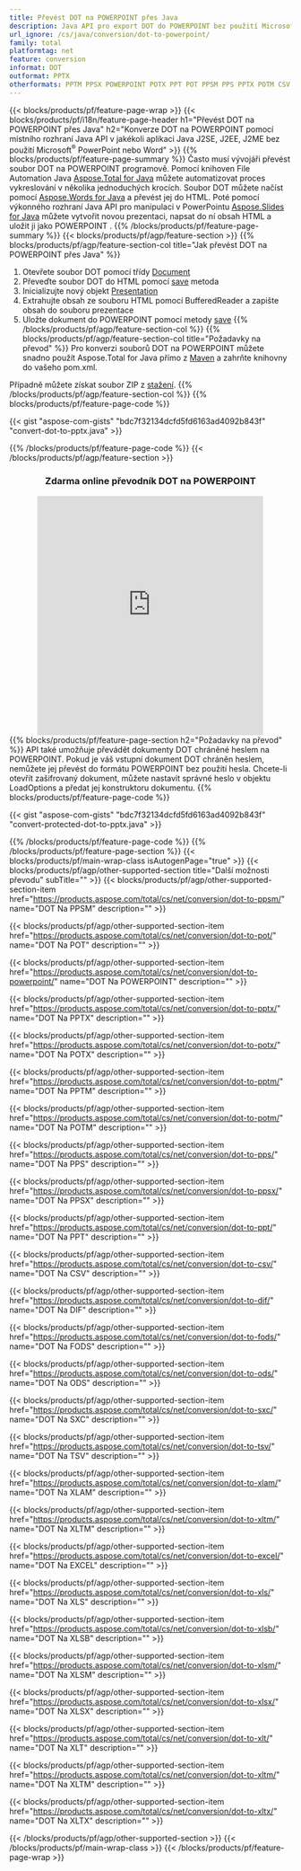 ```yaml
---
title: Převést DOT na POWERPOINT přes Java
description: Java API pro export DOT do POWERPOINT bez použití Microsoft Word nebo PowerPoint
url_ignore: /cs/java/conversion/dot-to-powerpoint/
family: total
platformtag: net
feature: conversion
informat: DOT
outformat: PPTX
otherformats: PPTM PPSX POWERPOINT POTX PPT POT PPSM PPS PPTX POTM CSV DIF FODS ODS SXC TSV XLAM XLTM EXCEL XLS XLSB XLSM XLSX XLT XLTM XLTX
---
```

{{< blocks/products/pf/feature-page-wrap >}}
{{< blocks/products/pf/i18n/feature-page-header h1="Převést DOT na POWERPOINT přes Java" h2="Konverze DOT na POWERPOINT pomocí místního rozhraní Java API v jakékoli aplikaci Java J2SE, J2EE, J2ME bez použití Microsoft<sup>&reg;</sup> PowerPoint nebo Word" >}}
{{% blocks/products/pf/feature-page-summary %}}
Často musí vývojáři převést soubor DOT na POWERPOINT programově. Pomocí knihoven File Automation Java [Aspose.Total for Java](https://products.aspose.com/total/java/) můžete automatizovat proces vykreslování v několika jednoduchých krocích. Soubor DOT můžete načíst pomocí [Aspose.Words for Java](https://products.aspose.com/words/java/) a převést jej do HTML. Poté pomocí výkonného rozhraní Java API pro manipulaci v PowerPointu [Aspose.Slides for Java](https://products.aspose.com/slides/java/) můžete vytvořit novou prezentaci, napsat do ní obsah HTML a uložit ji jako POWERPOINT .
{{% /blocks/products/pf/feature-page-summary  %}}
{{< blocks/products/pf/agp/feature-section >}}
{{% blocks/products/pf/agp/feature-section-col title="Jak převést DOT na POWERPOINT přes Java" %}}
1. Otevřete soubor DOT pomocí třídy [Document](https://reference.aspose.com/words/java/com.aspose.words/Document)
2. Převeďte soubor DOT do HTML pomocí [save](https://reference.aspose.com/words/java/com.aspose.words/Document#save(java.lang.String,com.aspose.words.SaveOptions)) metoda
3. Inicializujte nový objekt [Presentation](https://reference.aspose.com/slides/java/com.aspose.slides/Presentation)
5. Extrahujte obsah ze souboru HTML pomocí BufferedReader a zapište obsah do souboru prezentace
6. Uložte dokument do POWERPOINT pomocí metody [save](https://reference.aspose.com/slides/java/com.aspose.slides/Presentation#save-java.io.OutputStream-int-)
{{% /blocks/products/pf/agp/feature-section-col %}}
{{% blocks/products/pf/agp/feature-section-col title="Požadavky na převod" %}}
Pro konverzi souborů DOT na POWERPOINT můžete snadno použít Aspose.Total for Java přímo z [Maven](https://releases.aspose.com/total/java/) a zahrňte knihovny do vašeho pom.xml.

Případně můžete získat soubor ZIP z [stažení](https://releases.aspose.comtotal/java).
{{% /blocks/products/pf/agp/feature-section-col %}}
{{% blocks/products/pf/feature-page-code %}}

{{< gist "aspose-com-gists" "bdc7f32134dcfd5fd6163ad4092b843f" "convert-dot-to-pptx.java" >}}


{{% /blocks/products/pf/feature-page-code %}}
{{< /blocks/products/pf/agp/feature-section >}}
<div class="container-fluid agp-content bg-white aboutfile box-1 vh100 section nopbtm">
<div class=container>
<div class=row>
<div class="demobox tc col-md-12 padding-0" align="center">

<h3>Zdarma online převodník DOT na POWERPOINT</h3>

<iframe style="border: none; height: 426px;" scrolling="no" src="https://total-conversion-app-65z5r2lp.qa.k8s.dynabic.com/?to=pptx&from=dot" id="child-iframe" width="80%"></iframe>

</div></div>
</div></div>
{{% blocks/products/pf/feature-page-section  h2="Požadavky na převod" %}}
API také umožňuje převádět dokumenty DOT chráněné heslem na POWERPOINT. Pokud je váš vstupní dokument DOT chráněn heslem, nemůžete jej převést do formátu POWERPOINT bez použití hesla. Chcete-li otevřít zašifrovaný dokument, můžete nastavit správné heslo v objektu LoadOptions a předat jej konstruktoru dokumentu.  
{{% blocks/products/pf/feature-page-code %}}

{{< gist "aspose-com-gists" "bdc7f32134dcfd5fd6163ad4092b843f" "convert-protected-dot-to-pptx.java" >}}

{{% /blocks/products/pf/feature-page-code  %}}
{{% /blocks/products/pf/feature-page-section %}}
{{< blocks/products/pf/main-wrap-class isAutogenPage="true" >}}
{{< blocks/products/pf/agp/other-supported-section title="Další možnosti převodu" subTitle="" >}}
{{< blocks/products/pf/agp/other-supported-section-item href="https://products.aspose.com/total/cs/net/conversion/dot-to-ppsm/" name="DOT Na PPSM" description="" >}}

{{< blocks/products/pf/agp/other-supported-section-item href="https://products.aspose.com/total/cs/net/conversion/dot-to-pot/" name="DOT Na POT" description="" >}}

{{< blocks/products/pf/agp/other-supported-section-item href="https://products.aspose.com/total/cs/net/conversion/dot-to-powerpoint/" name="DOT Na POWERPOINT" description="" >}}

{{< blocks/products/pf/agp/other-supported-section-item href="https://products.aspose.com/total/cs/net/conversion/dot-to-pptx/" name="DOT Na PPTX" description="" >}}

{{< blocks/products/pf/agp/other-supported-section-item href="https://products.aspose.com/total/cs/net/conversion/dot-to-potx/" name="DOT Na POTX" description="" >}}

{{< blocks/products/pf/agp/other-supported-section-item href="https://products.aspose.com/total/cs/net/conversion/dot-to-pptm/" name="DOT Na PPTM" description="" >}}

{{< blocks/products/pf/agp/other-supported-section-item href="https://products.aspose.com/total/cs/net/conversion/dot-to-potm/" name="DOT Na POTM" description="" >}}

{{< blocks/products/pf/agp/other-supported-section-item href="https://products.aspose.com/total/cs/net/conversion/dot-to-pps/" name="DOT Na PPS" description="" >}}

{{< blocks/products/pf/agp/other-supported-section-item href="https://products.aspose.com/total/cs/net/conversion/dot-to-ppsx/" name="DOT Na PPSX" description="" >}}

{{< blocks/products/pf/agp/other-supported-section-item href="https://products.aspose.com/total/cs/net/conversion/dot-to-ppt/" name="DOT Na PPT" description="" >}}

{{< blocks/products/pf/agp/other-supported-section-item href="https://products.aspose.com/total/cs/net/conversion/dot-to-csv/" name="DOT Na CSV" description="" >}}

{{< blocks/products/pf/agp/other-supported-section-item href="https://products.aspose.com/total/cs/net/conversion/dot-to-dif/" name="DOT Na DIF" description="" >}}

{{< blocks/products/pf/agp/other-supported-section-item href="https://products.aspose.com/total/cs/net/conversion/dot-to-fods/" name="DOT Na FODS" description="" >}}

{{< blocks/products/pf/agp/other-supported-section-item href="https://products.aspose.com/total/cs/net/conversion/dot-to-ods/" name="DOT Na ODS" description="" >}}

{{< blocks/products/pf/agp/other-supported-section-item href="https://products.aspose.com/total/cs/net/conversion/dot-to-sxc/" name="DOT Na SXC" description="" >}}

{{< blocks/products/pf/agp/other-supported-section-item href="https://products.aspose.com/total/cs/net/conversion/dot-to-tsv/" name="DOT Na TSV" description="" >}}

{{< blocks/products/pf/agp/other-supported-section-item href="https://products.aspose.com/total/cs/net/conversion/dot-to-xlam/" name="DOT Na XLAM" description="" >}}

{{< blocks/products/pf/agp/other-supported-section-item href="https://products.aspose.com/total/cs/net/conversion/dot-to-xltm/" name="DOT Na XLTM" description="" >}}

{{< blocks/products/pf/agp/other-supported-section-item href="https://products.aspose.com/total/cs/net/conversion/dot-to-excel/" name="DOT Na EXCEL" description="" >}}

{{< blocks/products/pf/agp/other-supported-section-item href="https://products.aspose.com/total/cs/net/conversion/dot-to-xls/" name="DOT Na XLS" description="" >}}

{{< blocks/products/pf/agp/other-supported-section-item href="https://products.aspose.com/total/cs/net/conversion/dot-to-xlsb/" name="DOT Na XLSB" description="" >}}

{{< blocks/products/pf/agp/other-supported-section-item href="https://products.aspose.com/total/cs/net/conversion/dot-to-xlsm/" name="DOT Na XLSM" description="" >}}

{{< blocks/products/pf/agp/other-supported-section-item href="https://products.aspose.com/total/cs/net/conversion/dot-to-xlsx/" name="DOT Na XLSX" description="" >}}

{{< blocks/products/pf/agp/other-supported-section-item href="https://products.aspose.com/total/cs/net/conversion/dot-to-xlt/" name="DOT Na XLT" description="" >}}

{{< blocks/products/pf/agp/other-supported-section-item href="https://products.aspose.com/total/cs/net/conversion/dot-to-xltm/" name="DOT Na XLTM" description="" >}}

{{< blocks/products/pf/agp/other-supported-section-item href="https://products.aspose.com/total/cs/net/conversion/dot-to-xltx/" name="DOT Na XLTX" description="" >}}


{{< /blocks/products/pf/agp/other-supported-section >}}
{{< /blocks/products/pf/main-wrap-class >}}
{{< /blocks/products/pf/feature-page-wrap >}}